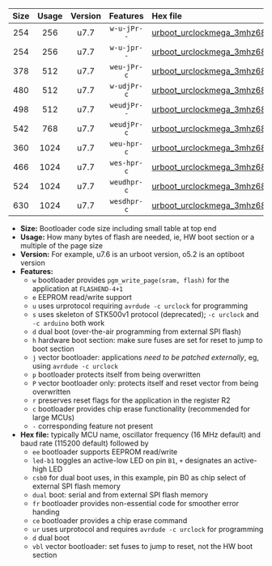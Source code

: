 |Size|Usage|Version|Features|Hex file|
|:-:|:-:|:-:|:-:|:--|
|254|256|u7.7|`w-u-jPr--`|[urboot_urclockmega_3mhz6864_19200bps_led+c7_ur_vbl.hex](https://raw.githubusercontent.com/stefanrueger/urboot.hex/main/boards/urclockmega/fcpu_3mhz6864/19200_bps/urboot_urclockmega_3mhz6864_19200bps_led+c7_ur_vbl.hex)|
|254|256|u7.7|`w-u-jpr--`|[urboot_urclockmega_3mhz6864_19200bps_led+c7_fr_ur_vbl.hex](https://raw.githubusercontent.com/stefanrueger/urboot.hex/main/boards/urclockmega/fcpu_3mhz6864/19200_bps/urboot_urclockmega_3mhz6864_19200bps_led+c7_fr_ur_vbl.hex)|
|378|512|u7.7|`weu-jPr-c`|[urboot_urclockmega_3mhz6864_19200bps_ee_led+c7_fr_ce_ur_vbl.hex](https://raw.githubusercontent.com/stefanrueger/urboot.hex/main/boards/urclockmega/fcpu_3mhz6864/19200_bps/urboot_urclockmega_3mhz6864_19200bps_ee_led+c7_fr_ce_ur_vbl.hex)|
|480|512|u7.7|`w-udjPr-c`|[urboot_urclockmega_3mhz6864_19200bps_led+c7_csb3_dual_fr_ce_ur_vbl.hex](https://raw.githubusercontent.com/stefanrueger/urboot.hex/main/boards/urclockmega/fcpu_3mhz6864/19200_bps/urboot_urclockmega_3mhz6864_19200bps_led+c7_csb3_dual_fr_ce_ur_vbl.hex)|
|498|512|u7.7|`weudjPr--`|[urboot_urclockmega_3mhz6864_19200bps_ee_led+c7_csb3_dual_fr_ur_vbl.hex](https://raw.githubusercontent.com/stefanrueger/urboot.hex/main/boards/urclockmega/fcpu_3mhz6864/19200_bps/urboot_urclockmega_3mhz6864_19200bps_ee_led+c7_csb3_dual_fr_ur_vbl.hex)|
|542|768|u7.7|`weudjPr-c`|[urboot_urclockmega_3mhz6864_19200bps_ee_led+c7_csb3_dual_fr_ce_ur_vbl.hex](https://raw.githubusercontent.com/stefanrueger/urboot.hex/main/boards/urclockmega/fcpu_3mhz6864/19200_bps/urboot_urclockmega_3mhz6864_19200bps_ee_led+c7_csb3_dual_fr_ce_ur_vbl.hex)|
|360|1024|u7.7|`weu-hpr-c`|[urboot_urclockmega_3mhz6864_19200bps_ee_led+c7_fr_ce_ur.hex](https://raw.githubusercontent.com/stefanrueger/urboot.hex/main/boards/urclockmega/fcpu_3mhz6864/19200_bps/urboot_urclockmega_3mhz6864_19200bps_ee_led+c7_fr_ce_ur.hex)|
|466|1024|u7.7|`wes-hpr-c`|[urboot_urclockmega_3mhz6864_19200bps_ee_led+c7_fr_ce.hex](https://raw.githubusercontent.com/stefanrueger/urboot.hex/main/boards/urclockmega/fcpu_3mhz6864/19200_bps/urboot_urclockmega_3mhz6864_19200bps_ee_led+c7_fr_ce.hex)|
|524|1024|u7.7|`weudhpr-c`|[urboot_urclockmega_3mhz6864_19200bps_ee_led+c7_csb3_dual_fr_ce_ur.hex](https://raw.githubusercontent.com/stefanrueger/urboot.hex/main/boards/urclockmega/fcpu_3mhz6864/19200_bps/urboot_urclockmega_3mhz6864_19200bps_ee_led+c7_csb3_dual_fr_ce_ur.hex)|
|630|1024|u7.7|`wesdhpr-c`|[urboot_urclockmega_3mhz6864_19200bps_ee_led+c7_csb3_dual_fr_ce.hex](https://raw.githubusercontent.com/stefanrueger/urboot.hex/main/boards/urclockmega/fcpu_3mhz6864/19200_bps/urboot_urclockmega_3mhz6864_19200bps_ee_led+c7_csb3_dual_fr_ce.hex)|

- **Size:** Bootloader code size including small table at top end
- **Usage:** How many bytes of flash are needed, ie, HW boot section or a multiple of the page size
- **Version:** For example, u7.6 is an urboot version, o5.2 is an optiboot version
- **Features:**
  + `w` bootloader provides `pgm_write_page(sram, flash)` for the application at `FLASHEND-4+1`
  + `e` EEPROM read/write support
  + `u` uses urprotocol requiring `avrdude -c urclock` for programming
  + `s` uses skeleton of STK500v1 protocol (deprecated); `-c urclock` and `-c arduino` both work
  + `d` dual boot (over-the-air programming from external SPI flash)
  + `h` hardware boot section: make sure fuses are set for reset to jump to boot section
  + `j` vector bootloader: applications *need to be patched externally*, eg, using `avrdude -c urclock`
  + `p` bootloader protects itself from being overwritten
  + `P` vector bootloader only: protects itself and reset vector from being overwritten
  + `r` preserves reset flags for the application in the register R2
  + `c` bootloader provides chip erase functionality (recommended for large MCUs)
  + `-` corresponding feature not present
- **Hex file:** typically MCU name, oscillator frequency (16 MHz default) and baud rate (115200 default) followed by
  + `ee` bootloader supports EEPROM read/write
  + `led-b1` toggles an active-low LED on pin `B1`, `+` designates an active-high LED
  + `csb0` for dual boot uses, in this example, pin B0 as chip select of external SPI flash memory
  + `dual` boot: serial and from external SPI flash memory
  + `fr` bootloader provides non-essential code for smoother error handing
  + `ce` bootloader provides a chip erase command
  + `ur` uses urprotocol and requires `avrdude -c urclock` for programming
  + `d` dual boot
  + `vbl` vector bootloader: set fuses to jump to reset, not the HW boot section
